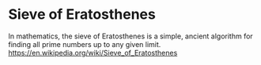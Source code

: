 # Sieve of Eratosthenes

In mathematics, the sieve of Eratosthenes is a simple, ancient algorithm for finding all prime numbers up to any given limit.
https://en.wikipedia.org/wiki/Sieve_of_Eratosthenes
